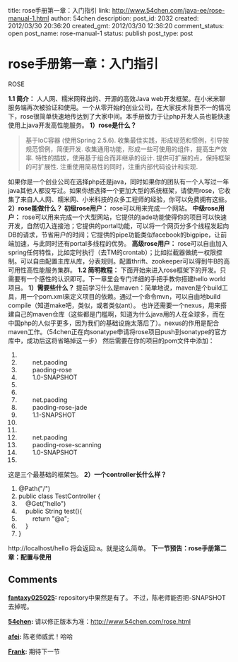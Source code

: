 title: rose手册第一章：入门指引
link: http://www.54chen.com/java-ee/rose-manual-1.html
author: 54chen
description: 
post_id: 2032
created: 2012/03/30 20:36:20
created_gmt: 2012/03/30 12:36:20
comment_status: open
post_name: rose-manual-1
status: publish
post_type: post

# rose手册第一章：入门指引

ROSE

**1.1 简介：** 人人网、糯米网释出的、开源的高效Java web开发框架。在小米米聊服务端再次被验证和使用。一个从零开始的创业公司，在大家技术背景不一的情况下，rose很简单快速地传达到了大家中间。本手册致力于让php开发人员也能快速使用上java开发高性能服务。 **1）rose是什么？**

> 基于IoC容器 (使用Spring 2.5.6). 收集最佳实践，形成规范和惯例，引导按规范惯例，简便开发. 收集通用功能，形成一些可使用的组件，提高生产效率. 特性的插拔，使用基于组合而非继承的设计. 提供可扩展的点，保持框架的可扩展性. 注重使用简易性的同时，注重内部代码设计和实现. 

如果你是一个创业公司在选择php还是java，同时如果你的团队有一个人写过一年java其他人都没写过。如果你想选择一个更加大型的系统框架，请使用rose，它收集了来自人人网、糯米网、小米科技的众多工程师的经验，你可以免费拥有这些。 **2）rose能做什么？** **初级rose用户：** rose可以用来完成一个网站。 **中级rose用户：** rose可以用来完成一个大型网站，它提供的jade功能使得你的项目可以快速开发，自然切入连接池；它提供的portal功能，可以将一个网页分多个线程发起向DB的请求，节省用户的时间；它提供的pipe功能类似facebook的bigpipe，让前端加速，与此同时还有portal多线程的优势。 **高级rose用户：** rose可以自由加入spring任何特性，比如定时执行（去TM的crontab）；比如拦截器做统一权限控制。可以自由配置主库从库，分表规则。配置thrift、zookeeper可以得到牛B的高可用性高性能服务集群。 **1.2 简明教程：** 下面开始来进入rose框架下的开发。只需要有一个感性的认识即可。下一章里会专门详细的手把手教你搭建hello world项目。 **1）需要些什么？** 提前学习什么是maven：简单地说，maven是个build工具，用一个pom.xml来定义项目的依赖。通过一个命令mvn，可以自由地build compile（知道make吧，类似，或者类似ant）。 也许还需要一个nexus，用来搭建自己的maven仓库（这些都是门槛啊，知道为什么java用的人在全球多，而在中国php的人似乎更多，因为我们的基础设施太落后了）。nexus的作用是配合maven工作。（54chen正在向sonatype申请将rose项目push到sonatype的官方库中，成功后这将省略掉这一步） 然后需要在你的项目的pom文件中添加： 

  1. <dependency>  
  2.         <groupId>net.paoding</groupId>  
  3.         <artifactId>paoding-rose</artifactId>  
  4.         <version>1.0-SNAPSHOT</version>  
  5.     </dependency>  
  6.     <dependency>  
  7.         <groupId>net.paoding</groupId>  
  8.         <artifactId>paoding-rose-jade</artifactId>  
  9.         <version>1.1-SNAPSHOT</version>  
  10.     </dependency>  
  11.     <dependency>  
  12.         <groupId>net.paoding</groupId>  
  13.         <artifactId>paoding-rose-scanning</artifactId>  
  14.         <version>1.0-SNAPSHOT</version>  
  15.     </dependency>  

这是三个最基础的框架包。 **2）一个controller长什么样？**

  1. @Path("/")  
  2. public class TestController {  
  3.     @Get("hello")  
  4.     public String test(){  
  5.         return "@a";  
  6.     }  
  7. }  

http://localhost/hello 将会返回:a。就是这么简单。 **下一节预告：rose手册第二章：配置与使用**

## Comments

**[fantaxy025025](#14981 "2012-07-16 22:28:31"):** repository中果然是有了。 不过，陈老师能否把-SNAPSHOT去掉呢。

**[54chen](#14983 "2012-07-17 12:21:30"):** 请以修正版本为准：<http://www.54chen.com/rose.html>

**[afei](#14823 "2012-04-11 11:10:31"):** 陈老师威武！哈哈

**[Frank](#14790 "2012-03-31 18:27:16"):** 期待下一节

